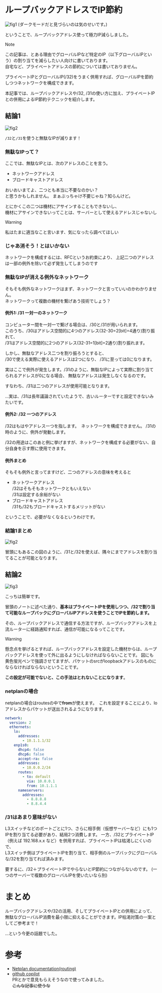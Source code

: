 # ループバックアドレスでIP節約
![fig1](./fig1.png)
(ダークモードだと見づらいのは気のせいです。)

ということで、ループバックアドレス使って極力IP減らしました。

> [!note]
> この記事は、とある理由でグローバルIPなど特定のIP（以下グローバルIPという）の割り当てを減らしたい人向けに書いております。  
> 自宅など、プライベートアドレスの節約については書いておりません。  
> 
> プライベートIPとグローバルIP(/32)をうまく併用すれば、グローバルIPを節約しつつネットワークを構成できます。
> 
> 本記事では、ループバックアドレスや/32, /31の使い方に加え、プライベートIPとの併用によるIP節約テクニックを紹介します。

## 結論1
![fig2](./fig2.png)

`/32`と`/31`を使うと無駄なIPが減ります！

### 無駄なIPって？
ここでは、無駄なIPとは、次のアドレスのことを言う。

- ネットワークアドレス
- ブロードキャストアドレス

おいおいまてよ、二つとも本当に不要なのかい？  
と思うかもしれません。 まぁぶっちゃけ不要じゃね？知らんけど。

とにかくこの二つは機材にアサインすることもできないし、  
機材にアサインできないってことは、サーバーとして使えるアドレスじゃないし

> [!WARNING]  
> 私はたまに適当なこと言います、気になったら調べてほしい

### じゃあ消そう！とはいかない
ネットワークを構成するには、RFCというお約束により、
上記二つのアドレスは一部の例外を除いて必ず発生してしまうのです

### 無駄なIPが消える例外なネットワーク
そもそも例外なネットワークはまず、ネットワークと言っていいのかわかりません。  
ネットワークって複数の機材を繋げあう技術でしょう？

#### 例外1: /31 一対一のネットワーク
コンピューター間を一対一で繋げる場合は、/30と/31が用いられます。  
このうち、/30はアドレス空間的に4つのアドレス(32-30=2[bit]=4通り)割り振れて、  
/31はアドレス空間的に2つのアドレス(32-31=1[bit]=2通り)割り振れます。

しかし、無駄なアドレス二つを割り振ろうとすると、  
/30で使える実際に使えるアドレスは2つになり、
/31に至っては0になります。

実はここで例外が発生します。/31のように、無駄なIPによって実際に割り当てられるアドレスが0になる場合、
無駄なアドレスは発生しなくなるのです。

すなわち、/31は二つのアドレスが使用可能となります。

...実は、/31は長年議論されていたようで、古いルーターですと設定できないみたいです。

#### 例外2: /32 一つのアドレス
/32はもはやアドレス一つを指します。　ネットワークを構成できません。
/31の時のように、例外が発動します。

/32の用途はこのあと例に挙げますが、ネットワークを構成する必要がない、自分自身を示す際に使用できます。

#### 例外まとめ
そもそも例外と言ってますけど、二つのアドレスの意味を考えると
- ネットワークアドレス  
  /32はそもそもネットワークともいえない   
  /31は設定する余裕がない
- ブロードキャストアドレス  
  /31も/32もブロードキャストするメリットがない

ということで、必要がなくなるというわけです。

### 結論1まとめ

![fig2](./fig2.png)

冒頭にもあるこの図のように、/31と/32を使えば、隅々にまでアドレスを割り当てることが可能となります。

## 結論2

![fig3](./fig3.png)

こっちは簡単です。  

冒頭のノートに述べた通り、**基本はプライベートIPを使用しつつ、/32で割り当て可能なループバックにグローバルIPアドレスを使うことでIPを節約します。**

その、ループバックアドレスで通信する方法ですが、ループバックアドレスを上流ルーターに経路通知すれば、通信が可能になるってことです。  

> [!WARNING]  
> 懸念点を挙げるとすれば、ループバックアドレスを設定した機材からは、ループバックアドレスを使って外に出るようにしなければならないことです。 図にも黄色蛍光ペンで強調させてますが、パケットのsrcがloopbackアドレスのものにならなければならないということです。  
>
> **この設定が可能でないと、この手法はとれないことになります**。


### netplanの場合
netplanの場合はroutesの中で**from**が使えます。　これを設定することにより、loアドレスからパケットが送出されるようになります。

```yaml
network:
  version: 2
  ethernets:
    lo:
      addresses:
        - 10.1.1.1/32
    enp1s0:
      dhcp4: false
      dhcp6: false
      accept-ra: false
      addresses:
        - 10.0.0.2/24
      routes:
        - to: default
          via: 10.0.0.1
          from: 10.1.1.1
      nameservers:
        addresses:
          - 8.8.8.8
          - 8.8.4.4
```

### /31はあまり意味がない
L3スイッチなどのポートごとに1つ、さらに相手側（仮想サーバーなど）にも1つIPを割り当てる必要があり、結局2つ消費します。
一方、/32とプライベートIP（例えば 192.168.x.x など）を併用すれば、プライベートIPは枯渇しにくいので、  
L3スイッチ側はプライベートIPを割り当て、相手側のループバックにグローバルな/32を割り当てれば済みます。

要するに、/32＋プライベートIPでやらないとIP節約につながらないのです。
(一つのサーバーで複数のグローバルIPを使いたいなら別)

# まとめ
ループバックアドレスや/32の活用、そしてプライベートIPとの併用によって、  
無駄なグローバルIP消費を最小限に抑えることができます。IP枯渇対策の一案としてご参考まで！

...という今更の話題でした。

# 参考
- [Netplan documentation(routing)](https://netplan.readthedocs.io/en/stable/netplan-yaml/#routing)
- [github copilot](https://github.com/copilot)   
  PRとかで意見もらえそうなので使ってみました。  
  ~~こんな記事に使うな~~ 
